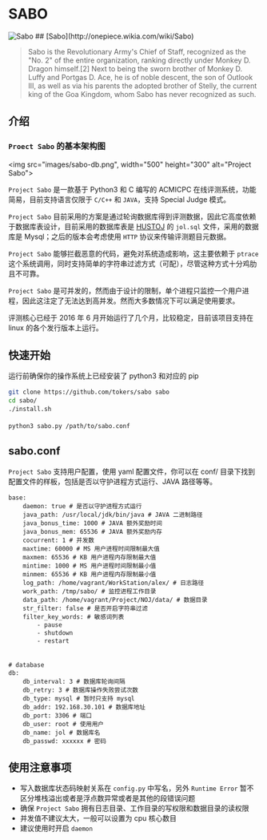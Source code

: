 # SABO 


<img src="images/sabo.jpg" width="600" height="877" alt="Sabo"/>
## [Sabo](http://onepiece.wikia.com/wiki/Sabo)

> Sabo is the Revolutionary Army's Chief of Staff, recognized as the "No. 2" of
> the entire organization, ranking directly under Monkey D. Dragon himself.[2]
> Next to being the sworn brother of Monkey D. Luffy and Portgas D. Ace, he is of
> noble descent, the son of Outlook III, as well as via his parents the adopted
> brother of Stelly, the current king of the Goa Kingdom, whom Sabo has never
> recognized as such.

## 介绍

### `Proect Sabo` 的基本架构图
<img src="images/sabo-db.png", width="500" height="300" alt="Project Sabo">

`Project Sabo` 是一款基于 Python3 和 C 编写的 ACMICPC 在线评测系统，功能简易，目前支持语言仅限于 `C/C++` 和 `JAVA`，支持 Special Judge 模式。

`Project Sabo` 目前采用的方案是通过轮询数据库得到评测数据，因此它高度依赖于数据库表设计，目前采用的数据库表是 [HUSTOJ](https://github.com/svn2github/hustoj) 的 `jol.sql` 文件，采用的数据库是 Mysql；之后的版本会考虑使用 `HTTP` 协议来传输评测题目元数据。

`Project Sabo` 能够拦截恶意的代码，避免对系统造成影响，这主要依赖于 `ptrace` 这个系统调用，同时支持简单的字符串过滤方式（可配），尽管这种方式十分鸡肋且不可靠。

`Project Sabo` 是可并发的，然而由于设计的限制，单个进程只监控一个用户进程，因此这注定了无法达到高并发。然而大多数情况下可以满足使用要求。

评测核心已经于 2016 年 6 月开始运行了几个月，比较稳定，目前该项目支持在 linux 的各个发行版本上运行。

## 快速开始

运行前确保你的操作系统上已经安装了 python3 和对应的 pip

```bash
git clone https://github.com/tokers/sabo sabo
cd sabo/
./install.sh

python3 sabo.py /path/to/sabo.conf
```

## sabo.conf
`Project Sabo` 支持用户配置，使用 yaml 配置文件，你可以在 conf/ 目录下找到配置文件的样板，包括是否以守护进程方式运行、JAVA 路径等等。

```
base:
    daemon: true # 是否以守护进程方式运行
    java_path: /usr/local/jdk/bin/java # JAVA 二进制路径
    java_bonus_time: 1000 # JAVA 额外奖励时间
    java_bonus_mem: 65536 # JAVA 额外奖励内存
    cocurrent: 1 # 并发数
    maxtime: 60000 # MS 用户进程时间限制最大值
    maxmem: 65536 # KB 用户进程内存限制最大值
    mintime: 1000 # MS 用户进程时间限制最小值
    minmem: 65536 # KB 用户进程内存限制最小值
    log_path: /home/vagrant/WorkStation/alex/ # 日志路径
    work_path: /tmp/sabo/ # 监控进程工作目录
    data_path: /home/vagrant/Project/NOJ/data/ # 数据目录
    str_filter: false # 是否开启字符串过滤
    filter_key_words: # 敏感词列表
        - pause
        - shutdown
        - restart


# database
db:
    db_interval: 3 # 数据库轮询间隔
    db_retry: 3 # 数据库操作失败尝试次数
    db_type: mysql # 暂时只支持 mysql
    db_addr: 192.168.30.101 # 数据库地址
    db_port: 3306 # 端口
    db_user: root # 使用用户
    db_name: jol # 数据库名
    db_passwd: xxxxxx # 密码
```

## 使用注意事项
- 写入数据库状态码映射关系在 `config.py` 中写名，另外 `Runtime Error` 暂不区分堆栈溢出或者是浮点数异常或者是其他的段错误问题
- 确保 `Project Sabo` 拥有日志目录、工作目录的写权限和数据目录的读权限
- 并发值不建议太大，一般可以设置为 cpu 核心数目
- 建议使用时开启 `daemon`

